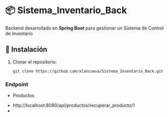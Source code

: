# 📦 Sistema_Inventario_Back
Backend desarrollado en **Spring Boot** para gestionar un Sistema de Control de Inventario

## 🚀 Instalación
1. Clonar el repositorio:
   ```sh
   git clone https://github.com/alancueva/Sistema_Inventario_Back.git
   
### Endpoint
- Productos
* http://localhost:8080/api/productos/recuperar_producto/1
* 
   
